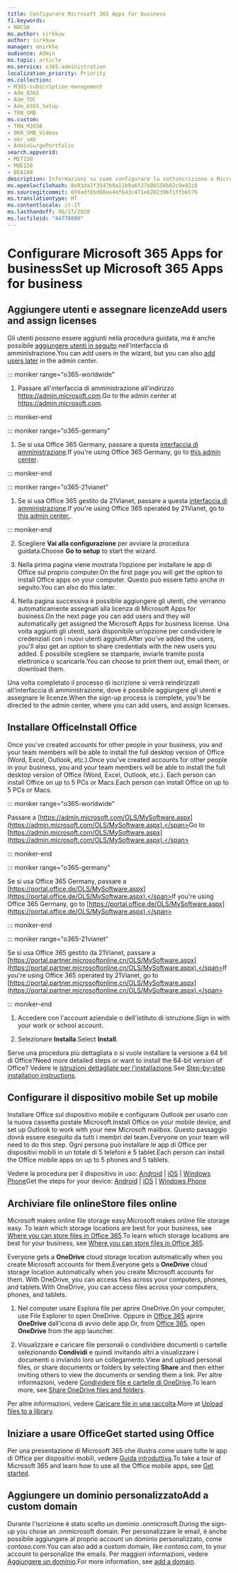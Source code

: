 ```yaml
---
title: Configurare Microsoft 365 Apps for business
f1.keywords:
- NOCSH
ms.author: sirkkuw
author: sirkkuw
manager: mnirkhe
audience: Admin
ms.topic: article
ms.service: o365-administration
localization_priority: Priority
ms.collection:
- M365-subscription-management
- Adm_O365
- Adm_TOC
- Adm_O365_Setup
- TRN_SMB
ms.custom:
- TRN_M365B
- OKR_SMB_Videos
- okr_smb
- AdminSurgePortfolio
search.appverid:
- MET150
- MOE150
- BEA160
description: Informazioni su come configurare la sottoscrizione a Microsoft 365 Apps for business.
ms.openlocfilehash: 8e03da2f3547b9a11b9a6f27b86558b82c9e82c6
ms.sourcegitcommit: 659adf65d88ee44f643c471e6202396f1ffb6576
ms.translationtype: HT
ms.contentlocale: it-IT
ms.lasthandoff: 06/17/2020
ms.locfileid: "44778890"
---
```

# <a name="set-up-microsoft-365-apps-for-business"></a><span data-ttu-id="4a054-103">Configurare Microsoft 365 Apps for business</span><span class="sxs-lookup"><span data-stu-id="4a054-103">Set up Microsoft 365 Apps for business</span></span>

## <a name="add-users-and-assign-licenses"></a><span data-ttu-id="4a054-104">Aggiungere utenti e assegnare licenze</span><span class="sxs-lookup"><span data-stu-id="4a054-104">Add users and assign licenses</span></span>

<span data-ttu-id="4a054-105">Gli utenti possono essere aggiunti nella procedura guidata, ma è anche possibile [aggiungere utenti in seguito](../add-users/add-users.md) nell’interfaccia di amministrazione.</span><span class="sxs-lookup"><span data-stu-id="4a054-105">You can add users in the wizard, but you can also [add users later](../add-users/add-users.md) in the admin center.</span></span>

 ::: moniker range="o365-worldwide"

1. <span data-ttu-id="4a054-106">Passare all'interfaccia di amministrazione all'indirizzo <a href="https://go.microsoft.com/fwlink/p/?linkid=2024339" target="_blank">https://admin.microsoft.com</a>.</span><span class="sxs-lookup"><span data-stu-id="4a054-106">Go to the admin center at <a href="https://go.microsoft.com/fwlink/p/?linkid=2024339" target="_blank">https://admin.microsoft.com</a>.</span></span>

::: moniker-end

::: moniker range="o365-germany"

1. <span data-ttu-id="4a054-107">Se si usa Office 365 Germany, passare a questa [interfaccia di amministrazione](https://go.microsoft.com/fwlink/p/?linkid=848041).</span><span class="sxs-lookup"><span data-stu-id="4a054-107">If you're using Office 365 Germany, go to [this admin center](https://go.microsoft.com/fwlink/p/?linkid=848041).</span></span>

::: moniker-end

::: moniker range="o365-21vianet"

1. <span data-ttu-id="4a054-108">Se si usa Office 365 gestito da 21Vianet, passare a questa [interfaccia di amministrazione](https://go.microsoft.com/fwlink/p/?linkid=850627).</span><span class="sxs-lookup"><span data-stu-id="4a054-108">If you're using Office 365 operated by 21Vianet, go to [this admin center.](https://go.microsoft.com/fwlink/p/?linkid=850627).</span></span>

::: moniker-end 

2. <span data-ttu-id="4a054-109">Scegliere **Vai alla configurazione** per avviare la procedura guidata.</span><span class="sxs-lookup"><span data-stu-id="4a054-109">Choose **Go to setup** to start the wizard.</span></span>

3. <span data-ttu-id="4a054-110">Nella prima pagina viene mostrata l’opzione per installare le app di Office sul proprio computer.</span><span class="sxs-lookup"><span data-stu-id="4a054-110">On the first page you will get the option to install Office apps on your computer.</span></span> <span data-ttu-id="4a054-111">Questo può essere fatto anche in seguito.</span><span class="sxs-lookup"><span data-stu-id="4a054-111">You can also do this later.</span></span>

3. <span data-ttu-id="4a054-112">Nella pagina successiva è possibile aggiungere gli utenti, che verranno automaticamente assegnati alla licenza di Microsoft Apps for business.</span><span class="sxs-lookup"><span data-stu-id="4a054-112">On the next page you can add users and they will automatically get assigned the Microsoft Apps for business license.</span></span> <span data-ttu-id="4a054-113">Una volta aggiunti gli utenti, sarà disponibile un’opzione per condividere le credenziali con i nuovi utenti aggiunti.</span><span class="sxs-lookup"><span data-stu-id="4a054-113">After you've added the users, you'll also get an option to share credentials with the new users you added.</span></span> <span data-ttu-id="4a054-114">È possibile scegliere se stamparle, inviarle tramite posta elettronica o scaricarle.</span><span class="sxs-lookup"><span data-stu-id="4a054-114">You can choose to print them out, email them, or download them.</span></span>

 <span data-ttu-id="4a054-115">Una volta completato il processo di iscrizione si verrà reindirizzati all’interfaccia di amministrazione, dove è possibile aggiungere gli utenti e assegnare le licenze.</span><span class="sxs-lookup"><span data-stu-id="4a054-115">When the sign-up process is complete, you'll be directed to the admin center, where you can add users, and assign licenses.</span></span> 

## <a name="install-office"></a><span data-ttu-id="4a054-116">Installare Office</span><span class="sxs-lookup"><span data-stu-id="4a054-116">Install Office</span></span>

<span data-ttu-id="4a054-117">Once you've created accounts for other people in your business, you and your team members will be able to install the full desktop version of Office (Word, Excel, Outlook, etc.).</span><span class="sxs-lookup"><span data-stu-id="4a054-117">Once you've created accounts for other people in your business, you and your team members will be able to install the full desktop version of Office (Word, Excel, Outlook, etc.).</span></span> <span data-ttu-id="4a054-118">Each person can install Office on up to 5 PCs or Macs.</span><span class="sxs-lookup"><span data-stu-id="4a054-118">Each person can install Office on up to 5 PCs or Macs.</span></span>
  
::: moniker range="o365-worldwide"

<span data-ttu-id="4a054-119">Passare a [https://admin.microsoft.com/OLS/MySoftware.aspx](https://admin.microsoft.com/OLS/MySoftware.aspx).</span><span class="sxs-lookup"><span data-stu-id="4a054-119">Go to [https://admin.microsoft.com/OLS/MySoftware.aspx](https://admin.microsoft.com/OLS/MySoftware.aspx).</span></span>

::: moniker-end

::: moniker range="o365-germany"

<span data-ttu-id="4a054-120">Se si usa Office 365 Germany, passare a [https://portal.office.de/OLS/MySoftware.aspx](https://portal.office.de/OLS/MySoftware.aspx).</span><span class="sxs-lookup"><span data-stu-id="4a054-120">If you're using Office 365 Germany, go to [https://portal.office.de/OLS/MySoftware.aspx](https://portal.office.de/OLS/MySoftware.aspx).</span></span>

::: moniker-end

::: moniker range="o365-21vianet"

<span data-ttu-id="4a054-121">Se si usa Office 365 gestito da 21Vianet, passare a [https://portal.partner.microsoftonline.cn/OLS/MySoftware.aspx](https://portal.partner.microsoftonline.cn/OLS/MySoftware.aspx).</span><span class="sxs-lookup"><span data-stu-id="4a054-121">If you're using Office 365 operated by 21Vianet, go to [https://portal.partner.microsoftonline.cn/OLS/MySoftware.aspx](https://portal.partner.microsoftonline.cn/OLS/MySoftware.aspx).</span></span>

::: moniker-end

1. <span data-ttu-id="4a054-122">Accedere con l'account aziendale o dell'istituto di istruzione.</span><span class="sxs-lookup"><span data-stu-id="4a054-122">Sign in with your work or school account.</span></span>

2. <span data-ttu-id="4a054-123">Selezionare **Installa**.</span><span class="sxs-lookup"><span data-stu-id="4a054-123">Select **Install**.</span></span>

<span data-ttu-id="4a054-124">Serve una procedura più dettagliata o si vuole installare la versione a 64 bit di Office?</span><span class="sxs-lookup"><span data-stu-id="4a054-124">Need more detailed steps or want to install the 64-bit version of Office?</span></span> <span data-ttu-id="4a054-125">Vedere le [istruzioni dettagliate per l'installazione](https://support.microsoft.com/office/4414eaaf-0478-48be-9c42-23adc4716658#BKMK_InstallSteps).</span><span class="sxs-lookup"><span data-stu-id="4a054-125">See [Step-by-step installation instructions](https://support.microsoft.com/office/4414eaaf-0478-48be-9c42-23adc4716658#BKMK_InstallSteps).</span></span>
  
## <a name="set-up-mobile"></a><span data-ttu-id="4a054-126">Configurare il dispositivo mobile </span><span class="sxs-lookup"><span data-stu-id="4a054-126">Set up mobile</span></span>

<span data-ttu-id="4a054-127">Installare Office sul dispositivo mobile e configurare Outlook per usarlo con la nuova cassetta postale Microsoft.</span><span class="sxs-lookup"><span data-stu-id="4a054-127">Install Office on your mobile device, and set up Outlook to work with your new Microsoft mailbox.</span></span> <span data-ttu-id="4a054-128">Questo passaggio dovrà essere eseguito da tutti i membri del team.</span><span class="sxs-lookup"><span data-stu-id="4a054-128">Everyone on your team will need to do this step.</span></span> <span data-ttu-id="4a054-129">Ogni persona può installare le app di Office per dispositivi mobili in un totale di 5 telefoni e 5 tablet.</span><span class="sxs-lookup"><span data-stu-id="4a054-129">Each person can install the Office mobile apps on up to 5 phones and 5 tablets.</span></span>
  
<span data-ttu-id="4a054-130">Vedere la procedura per il dispositivo in uso: [Android](https://support.microsoft.com/office/6ef2ebf2-fc2d-474a-be4a-5a801365c87f) | [iOS](https://support.microsoft.com/office/0402b37e-49c4-4419-a030-f34c2013041f) | [Windows Phone](https://support.microsoft.com/office/9bccc8b8-a321-4d0d-a45e-6e06a3438e43)</span><span class="sxs-lookup"><span data-stu-id="4a054-130">Get the steps for your device: [Android](https://support.microsoft.com/office/6ef2ebf2-fc2d-474a-be4a-5a801365c87f) | [iOS](https://support.microsoft.com/office/0402b37e-49c4-4419-a030-f34c2013041f) | [Windows Phone](https://support.microsoft.com/office/9bccc8b8-a321-4d0d-a45e-6e06a3438e43)</span></span>
  
## <a name="store-files-online"></a><span data-ttu-id="4a054-131">Archiviare file online</span><span class="sxs-lookup"><span data-stu-id="4a054-131">Store files online</span></span>

<span data-ttu-id="4a054-132">Microsoft makes online file storage easy.</span><span class="sxs-lookup"><span data-stu-id="4a054-132">Microsoft makes online file storage easy.</span></span> <span data-ttu-id="4a054-133">To learn which storage locations are best for your business, see [Where you can store files in Office 365](https://support.microsoft.com/office/c7c20284-bc94-47f4-9728-d28e9daf0790).</span><span class="sxs-lookup"><span data-stu-id="4a054-133">To learn which storage locations are best for your business, see [Where you can store files in Office 365](https://support.microsoft.com/office/c7c20284-bc94-47f4-9728-d28e9daf0790).</span></span>
  
<span data-ttu-id="4a054-134">Everyone gets a **OneDrive** cloud storage location automatically when you create Microsoft accounts for them.</span><span class="sxs-lookup"><span data-stu-id="4a054-134">Everyone gets a **OneDrive** cloud storage location automatically when you create Microsoft accounts for them.</span></span> <span data-ttu-id="4a054-135">With OneDrive, you can access files across your computers, phones, and tablets.</span><span class="sxs-lookup"><span data-stu-id="4a054-135">With OneDrive, you can access files across your computers, phones, and tablets.</span></span>
  
1. <span data-ttu-id="4a054-136">Nel computer usare Esplora file per aprire OneDrive.</span><span class="sxs-lookup"><span data-stu-id="4a054-136">On your computer, use File Explorer to open OneDrive.</span></span> <span data-ttu-id="4a054-137">Oppure in [Office 365](https://www.office.com) aprire **OneDrive** dall'icona di avvio delle app.</span><span class="sxs-lookup"><span data-stu-id="4a054-137">Or, from [Office 365](https://www.office.com), open **OneDrive** from the app launcher.</span></span>

2. <span data-ttu-id="4a054-138">Visualizzare e caricare file personali o condividere documenti o cartelle selezionando **Condividi** e quindi invitando altri a visualizzare i documenti o inviando loro un collegamento.</span><span class="sxs-lookup"><span data-stu-id="4a054-138">View and upload personal files, or share documents or folders by selecting **Share** and then either inviting others to view the documents or sending them a link.</span></span> <span data-ttu-id="4a054-139">Per altre informazioni, vedere [Condividere file e cartelle di OneDrive](https://support.microsoft.com/office/9fcc2f7d-de0c-4cec-93b0-a82024800c07#OS_Type=OneDrive_-_Business).</span><span class="sxs-lookup"><span data-stu-id="4a054-139">To learn more, see [Share OneDrive files and folders](https://support.microsoft.com/office/9fcc2f7d-de0c-4cec-93b0-a82024800c07#OS_Type=OneDrive_-_Business).</span></span>
  
<span data-ttu-id="4a054-140">Per altre informazioni, vedere [Caricare file in una raccolta](https://support.microsoft.com/office/da549fb1-1fcb-4167-87d0-4693e93cb7a0).</span><span class="sxs-lookup"><span data-stu-id="4a054-140">More at [Upload files to a library](https://support.microsoft.com/office/da549fb1-1fcb-4167-87d0-4693e93cb7a0).</span></span>
  
## <a name="get-started-using-office"></a><span data-ttu-id="4a054-141">Iniziare a usare Office</span><span class="sxs-lookup"><span data-stu-id="4a054-141">Get started using Office</span></span>

<span data-ttu-id="4a054-142">Per una presentazione di Microsoft 365 che illustra come usare tutte le app di Office per dispositivi mobili, vedere [Guida introduttiva](../admin-overview/get-started-with-office-365.md).</span><span class="sxs-lookup"><span data-stu-id="4a054-142">To take a tour of Microsoft 365 and learn how to use all the Office mobile apps, see [Get started](../admin-overview/get-started-with-office-365.md).</span></span>

## <a name="add-a-custom-domain"></a><span data-ttu-id="4a054-143">Aggiungere un dominio personalizzato</span><span class="sxs-lookup"><span data-stu-id="4a054-143">Add a custom domain</span></span>

<span data-ttu-id="4a054-144">Durante l'iscrizione è stato scelto un dominio .onmicrosoft.</span><span class="sxs-lookup"><span data-stu-id="4a054-144">During the sign-up you chose an .onmicrosoft domain.</span></span> <span data-ttu-id="4a054-145">Per personalizzare le email, è anche possibile aggiungere al proprio account un dominio personalizzato, come *contoso.com*.</span><span class="sxs-lookup"><span data-stu-id="4a054-145">You can also add a custom domain, like *contoso.com*, to your account to personalize the emails.</span></span> <span data-ttu-id="4a054-146">Per maggiori informazioni, vedere [Aggiungere un dominio](add-domain.md).</span><span class="sxs-lookup"><span data-stu-id="4a054-146">For more information, see [add a domain](add-domain.md).</span></span>
